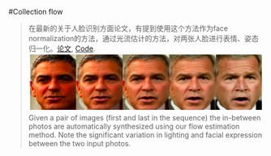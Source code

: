 #Collection flow
> 在最新的关于人脸识别方面论文，有提到使用这个方法作为face normalization的方法，通过光流估计的方法，对两张人脸进行表情、姿态归一化。[论文](http://grail.cs.washington.edu/cflow/paper.pdf), [Code](https://github.com/ktuite/superfun-face-times).
![img](image/cflow/cflow_1.png)
Given a pair of images (first and last in the sequence) the in-between photos are automatically synthesized using our flow
estimation method. Note the significant variation in lighting and facial expression between the two input photos.


